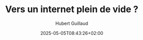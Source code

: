 ---
layout: post
title: "Vers un internet plein de vide ?"
link: "https://framablog.org/2025/05/04/vers-un-internet-plein-de-vide"
author: Hubert Guillaud
published_date: 13/01/2025
description: "Des contenus générés par IA qui ânonnent des textes qui ne veulent rien dire. Des images stylisées qui nous déconnectent de la réalité. L’internet zombie colonise l’internet, par un remplissage par le vide qui n’a pas d’autre enjeu que de nous désorienter."
language: fr
categories: "articles"
tags: "internet ia réseau-social"
og-tags: "internet ia réseau-social"
date: "2025-05-05T08:43:26+02:00"
permalink: /:categories/:year/:month/:day/:title/
---